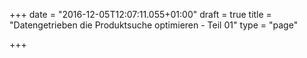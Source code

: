 +++
date = "2016-12-05T12:07:11.055+01:00"
draft = true
title = "Datengetrieben die Produktsuche optimieren - Teil 01"
type = "page"

+++

